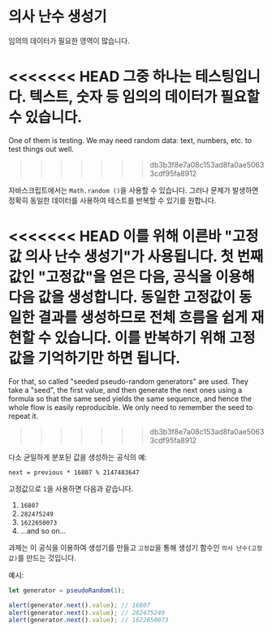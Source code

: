 
# 의사 난수 생성기

임의의 데이터가 필요한 영역이 많습니다.

<<<<<<< HEAD
그중 하나는 테스팅입니다. 텍스트, 숫자 등 임의의 데이터가 필요할 수 있습니다.
=======
One of them is testing. We may need random data: text, numbers, etc. to test things out well.
>>>>>>> db3b3f8e7a08c153ad8fa0ae50633cdf95fa8912

자바스크립트에서는 `Math.random ()`을 사용할 수 있습니다. 그러나 문제가 발생하면 정확히 동일한 데이터를 사용하여 테스트를 반복할 수 있기를 원합니다.

<<<<<<< HEAD
이를 위해 이른바 "고정값 의사 난수 생성기"가 사용됩니다. 첫 번째 값인 "고정값"을 얻은 다음, 공식을 이용해 다음 값을 생성합니다. 동일한 고정값이 동일한 결과를 생성하므로 전체 흐름을 쉽게 재현할 수 있습니다. 이를 반복하기 위해 고정값을 기억하기만 하면 됩니다.
=======
For that, so called "seeded pseudo-random generators" are used. They take a "seed", the first value, and then generate the next ones using a formula so that the same seed yields the same sequence, and hence the whole flow is easily reproducible. We only need to remember the seed to repeat it.
>>>>>>> db3b3f8e7a08c153ad8fa0ae50633cdf95fa8912

다소 균일하게 분포된 값을 생성하는 공식의 예:

```
next = previous * 16807 % 2147483647
```

고정값으로 `1`을 사용하면 다음과 같습니다.
1. `16807`
2. `282475249`
3. `1622650073`
4. ...and so on...

과제는 이 공식을 이용하여 생성기를 만들고 `고정값`을 통해 생성기 함수인 `의사 난수(고정값)`를 만드는 것입니다.

예시:

```js
let generator = pseudoRandom(1);

alert(generator.next().value); // 16807
alert(generator.next().value); // 282475249
alert(generator.next().value); // 1622650073
```
